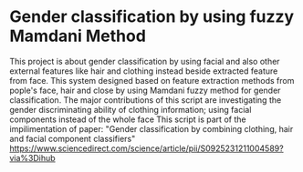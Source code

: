 # Gender classification by using fuzzy Mamdani Method
This project is about gender classification by using facial and  also other external features like hair and clothing instead beside extracted feature from face. 
This system designed based on feature extraction methods from pople's face, hair and close by using Mamdani fuzzy method for gender classification. The major contributions of this script are investigating the gender discriminating ability of clothing information; using facial components instead of the whole face
This script is part of the impilimentation of paper: 
"Gender classification by combining clothing, hair and facial component classifiers"
https://www.sciencedirect.com/science/article/pii/S0925231211004589?via%3Dihub
